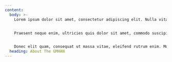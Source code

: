 ```yaml
---
content:
  body: >-
    Lorem ipsum dolor sit amet, consectetur adipiscing elit. Nulla vitae hendrerit arcu, nec volutpat tortor. Phasellus neque tellus, rhoncus eget eros ac, semper iaculis leo. In a mi eleifend, dapibus lacus nec, auctor magna. Aenean porttitor feugiat leo eget semper. Orci varius natoque penatibus et magnis dis parturient montes, nascetur ridiculus mus. Fusce non ante in tellus tincidunt ultrices. Ut ultricies interdum lorem a venenatis. Sed tincidunt pulvinar bibendum. Donec tincidunt sapien a quam tincidunt, sed rhoncus sapien commodo. Curabitur varius tellus nisl, ac convallis mi commodo vitae. Duis quis lacus sit amet nisl blandit euismod et eu lacus. Curabitur eget porttitor mi, a sodales sapien. Aliquam bibendum diam tristique, condimentum tellus ut, aliquam nulla.


    Praesent neque enim, ultricies quis dolor sit amet, commodo suscipit odio. Mauris pharetra ex at metus scelerisque egestas. Curabitur eu vestibulum elit, non congue risus. Quisque auctor augue at ligula ultricies, at ultrices justo pulvinar. Morbi iaculis dui nec nibh dignissim venenatis. Vestibulum sed gravida purus. Pellentesque condimentum urna ac est tincidunt imperdiet. Suspendisse rutrum, libero sit amet mattis dignissim, urna lacus lobortis metus, et pulvinar nisl tortor ut eros. Nulla eu augue egestas, fermentum dui sed, congue purus. Aenean vitae iaculis quam. Curabitur porttitor urna eros, vitae congue lectus sagittis a.


    Donec elit quam, consequat ut massa vitae, eleifend rutrum enim. Morbi feugiat purus non lacus congue posuere. Suspendisse id elit efficitur, eleifend augue quis, aliquet ligula. Integer lacinia porta egestas. Maecenas mattis finibus vehicula. Nunc tincidunt ultricies leo non lobortis. Phasellus malesuada odio id ligula lacinia, non iaculis est volutpat. Pellentesque ex urna, laoreet sed accumsan eget, aliquam non mi. Morbi vulputate pharetra efficitur. Pellentesque nec ultrices quam. Aliquam mi nibh, tristique ut posuere ut, gravida fringilla orci. Fusce elit ex, gravida in ex quis, viverra facilisis mauris.
  heading: About The GMHAN
---
```



